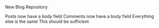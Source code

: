 New Blog Repository

Posts now have a body field
Comments now have a body field
Everything else is the same
This should be sufficient